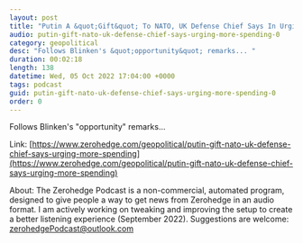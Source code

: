 ```yaml
---
layout: post
title: "Putin A &quot;Gift&quot; To NATO, UK Defense Chief Says In Urging More Spending"
audio: putin-gift-nato-uk-defense-chief-says-urging-more-spending-0
category: geopolitical
desc: "Follows Blinken's &quot;opportunity&quot; remarks... "
duration: 00:02:18
length: 138
datetime: Wed, 05 Oct 2022 17:04:00 +0000
tags: podcast
guid: putin-gift-nato-uk-defense-chief-says-urging-more-spending-0
order: 0
---
```

Follows Blinken's &quot;opportunity&quot; remarks... 

Link: [https://www.zerohedge.com/geopolitical/putin-gift-nato-uk-defense-chief-says-urging-more-spending](https://www.zerohedge.com/geopolitical/putin-gift-nato-uk-defense-chief-says-urging-more-spending)

About: The Zerohedge Podcast is a non-commercial, automated program, designed to give people a way to get news from Zerohedge in an audio format.  I am actively working on tweaking and improving the setup to create a better listening experience (September 2022).  Suggestions are welcome: [zerohedgePodcast@outlook.com](mailto:zerohedgePodcast@outlook.com)